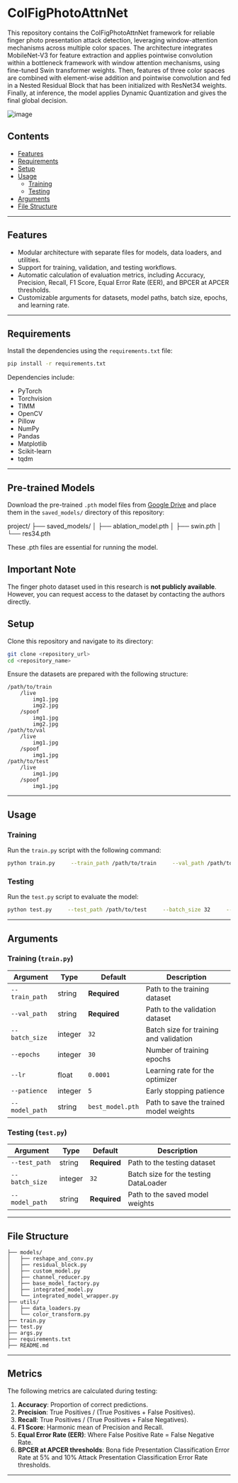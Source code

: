 
# **ColFigPhotoAttnNet**

This repository contains the ColFigPhotoAttnNet framework for reliable finger photo presentation attack detection, leveraging window-attention mechanisms across multiple color spaces. The architecture integrates MobileNet-V3 for feature extraction and applies pointwise convolution within a bottleneck framework with window attention mechanisms, using fine-tuned Swin transformer weights. Then, features of three color spaces are combined with element-wise addition and pointwise convolution and fed in a Nested Residual Block that has been initialized with ResNet34 weights.
Finally, at inference, the model applies Dynamic Quantization and gives the final global decision.

![image](https://github.com/user-attachments/assets/64c67dcb-84c0-4cb9-a985-2fc449b8fa05)


## **Contents**
- [Features](#features)
- [Requirements](#requirements)
- [Setup](#setup)
- [Usage](#usage)
  - [Training](#training)
  - [Testing](#testing)
- [Arguments](#arguments)
- [File Structure](#file-structure)

---

## **Features**
- Modular architecture with separate files for models, data loaders, and utilities.
- Support for training, validation, and testing workflows.
- Automatic calculation of evaluation metrics, including Accuracy, Precision, Recall, F1 Score, Equal Error Rate (EER), and BPCER at APCER thresholds.
- Customizable arguments for datasets, model paths, batch size, epochs, and learning rate.

---

## **Requirements**
Install the dependencies using the `requirements.txt` file:
```bash
pip install -r requirements.txt
```

Dependencies include:
- PyTorch
- Torchvision
- TIMM
- OpenCV
- Pillow
- NumPy
- Pandas
- Matplotlib
- Scikit-learn
- tqdm

---

## **Pre-trained Models**
Download the pre-trained `.pth` model files from [Google Drive](<https://drive.google.com/drive/folders/1d8z1mDgeOVrBJ2XRFoI0_CpoebtKSt5f?usp=drive_link>) and place them in the `saved_models/` directory of this repository:

project/ ├── saved_models/ │ ├── ablation_model.pth │ ├── swin.pth │ └── res34.pth

These .pth files are essential for running the model.

## **Important Note**
The finger photo dataset used in this research is **not publicly available**. However, you can request access to the dataset by contacting the authors directly. 

## **Setup**
Clone this repository and navigate to its directory:
```bash
git clone <repository_url>
cd <repository_name>
```

Ensure the datasets are prepared with the following structure:
```
/path/to/train
    /live
        img1.jpg
        img2.jpg
    /spoof
        img1.jpg
        img2.jpg
/path/to/val
    /live
        img1.jpg
    /spoof
        img1.jpg
/path/to/test
    /live
        img1.jpg
    /spoof
        img1.jpg
```

---

## **Usage**

### **Training**
Run the `train.py` script with the following command:
```bash
python train.py     --train_path /path/to/train     --val_path /path/to/val     --batch_size 32     --epochs 30     --lr 0.0001     --patience 5     --model_path best_model.pth
```

### **Testing**
Run the `test.py` script to evaluate the model:
```bash
python test.py     --test_path /path/to/test     --batch_size 32     --model_path best_model.pth
```

---

## **Arguments**

### **Training (`train.py`)**
| Argument       | Type    | Default        | Description                                   |
|----------------|---------|----------------|-----------------------------------------------|
| `--train_path` | string  | **Required**   | Path to the training dataset                 |
| `--val_path`   | string  | **Required**   | Path to the validation dataset               |
| `--batch_size` | integer | `32`           | Batch size for training and validation       |
| `--epochs`     | integer | `30`           | Number of training epochs                    |
| `--lr`         | float   | `0.0001`       | Learning rate for the optimizer              |
| `--patience`   | integer | `5`            | Early stopping patience                      |
| `--model_path` | string  | `best_model.pth` | Path to save the trained model weights      |

### **Testing (`test.py`)**
| Argument       | Type    | Default        | Description                                   |
|----------------|---------|----------------|-----------------------------------------------|
| `--test_path`  | string  | **Required**   | Path to the testing dataset                  |
| `--batch_size` | integer | `32`           | Batch size for the testing DataLoader        |
| `--model_path` | string  | **Required**   | Path to the saved model weights              |

---

## **File Structure**
```
├── models/
│   ├── reshape_and_conv.py
│   ├── residual_block.py
│   ├── custom_model.py
│   ├── channel_reducer.py
│   ├── base_model_factory.py
│   ├── integrated_model.py
│   └── integrated_model_wrapper.py
├── utils/
│   ├── data_loaders.py
│   └── color_transform.py
├── train.py
├── test.py
├── args.py
├── requirements.txt
├── README.md
```

---

## **Metrics**
The following metrics are calculated during testing:
1. **Accuracy**: Proportion of correct predictions.
2. **Precision**: True Positives / (True Positives + False Positives).
3. **Recall**: True Positives / (True Positives + False Negatives).
4. **F1 Score**: Harmonic mean of Precision and Recall.
5. **Equal Error Rate (EER)**: Where False Positive Rate = False Negative Rate.
6. **BPCER at APCER thresholds**: Bona fide Presentation Classification Error Rate at 5% and 10% Attack Presentation Classification Error Rate thresholds.

---

